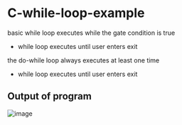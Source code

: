# C-while-loop-example

basic while loop executes while the gate condition is true

 - while loop executes until user enters exit
 
 the do-while loop always executes at least one time
 
  - while loop executes until user enters exit

## Output of program

![image](https://user-images.githubusercontent.com/74310324/189859732-83baa61c-1bbb-4940-bc01-69c917c11a14.png)
